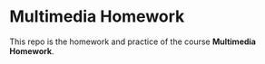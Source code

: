 Multimedia Homework
===

This repo is the homework and practice of the course **Multimedia Homework**.

